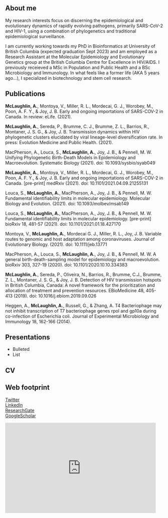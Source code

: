 ## About me
My research interests focus on discerning the epidemiological and evolutionary dynamics of rapidly evolving pathogens, primarily SARS-CoV-2 and HIV-1, using a combination of phylogenetics and traditional epidemiological surveillance. 

I am currently working towards my PhD in Bioinformatics at University of British Columbia (expected graduation Sept 2023) and am employed as a Research Assistant at the Molecular Epidemiology and Evolutionary Genetics group at the British Columbia Centre for Excellence in HIV/AIDS. I previously receieved a MSc in Population and Public Health and a BSc Microbiology and Immunology. In what feels like a former life (AKA 5 years ago...), I specialized in biotechnology and stem cell research.

## Publications
**McLaughlin, A.**, Montoya, V., Miller, R. L., Mordecai, G. J., Worobey, M., Poon, A. F. Y., & Joy, J. B. Early and ongoing importations of SARS-COV-2 in Canada. In review: eLife. (2021).

**McLaughlin, A.**, Sereda, P., Brumme, C. J., Brumme, Z. L., Barrios, R., Montaner, J. S. G., & Joy, J. B. Transmission dynamics within HIV phylogenetic clusters elucidated by viral lineage-level diversification rate. In press: Evolution Medicine and Public Health. (2021).

MacPherson, A., Louca, S., **McLaughlin, A.**, Joy, J. B., & Pennell, M. W. Unifying Phylogenetic Birth-Death Models in Epidemiology and Macroevolution. Systematic Biology (2021). doi: 10.1093/sysbio/syab049
  
**McLaughlin, A.**, Montoya, V., Miller, R. L., Mordecai, G. J., Worobey, M., Poon, A. F. Y., & Joy, J. B. Early and ongoing importations of SARS-COV-2 in Canada. [pre-print] medRxiv (2021). doi: 10.1101/2021.04.09.21255131

Louca, S., **McLaughlin, A.**, MacPherson, A., Joy, J. B., & Pennell, M. W. Fundamental identifiability limits in molecular epidemiology. Molecular Biology and Evolution. (2021). doi: 10.1093/molbev/msab149

Louca, S., **McLaughlin, A.**, MacPherson, A., Joy, J. B., & Pennell, M. W. Fundamental identifiability limits in molecular epidemiology. [pre-print] bioRxiv 18, 481-57 (2021). doi: 10.1101/2021.01.18.427170

Montoya, V., **McLaughlin, A.**, Mordecai G. J., Miller, R. L., Joy, J. B. Variable routes to genomic and host adaptation among coronaviruses. Journal of Evolutionary Biology. (2021). doi: 10.1111/jeb.13771

MacPherson, A., Louca, S., **McLaughlin, A.**, Joy, J. B., & Pennell, M. W. A general birth-death-sampling model for epidemiology and macroevolution. bioRxiv 303, 327-19 (2020). doi: 10.1101/2020.10.10.334383  

**McLaughlin, A.**, Sereda, P., Oliveira, N., Barrios, R., Brumme, C.J., Brumme, Z. L., Montaner, J. S. G., & Joy, J. B. Detection of HIV transmission hotspots in British Columbia, Canada: A novel framework for the prioritization and allocation of treatment and prevention resources. EBioMedicine 48, 405-413 (2019). doi: 10.1016/j.ebiom.2019.09.026

Heggen, A., **McLaughlin, A.**, Russell, G., & Zhang, A. T4 Bacteriophage may not inhibit transcription of T7 bacteriophage genes rpol and gp10a during co-infection of Escherichia coli. Journal of Experimental Microbiology and Immunology 18, 162-166 (2014).
 
## Presentations
- Bulleted
- List

## CV
<link a pdf>

## Web footprint
[Twitter](https://twitter.com/AngelaMcLaughin)  
[LinkedIn](https://www.linkedin.com/in/angela-mclaughlin/)  
[ResearchGate](https://www.researchgate.net/profile/Angela-Mclaughlin-4)  
[GoogleScholar](https://scholar.google.ca/citations?user=SHmc-yYAAAAJ&hl=en&oi=sra)  

<iframe src="https://giphy.com/embed/G8k4UcUNIhFSM" width="480" height="288" frameBorder="0" class="giphy-embed" allowFullScreen></iframe><p><a href="https://giphy.com/gifs/floor-ancient-microbes-G8k4UcUNIhFSM"></a></p>

